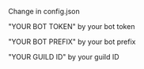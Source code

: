 Change in config.json

"YOUR BOT TOKEN" by your bot token

"YOUR BOT PREFIX" by your bot prefix

"YOUR GUILD ID" by your guild ID